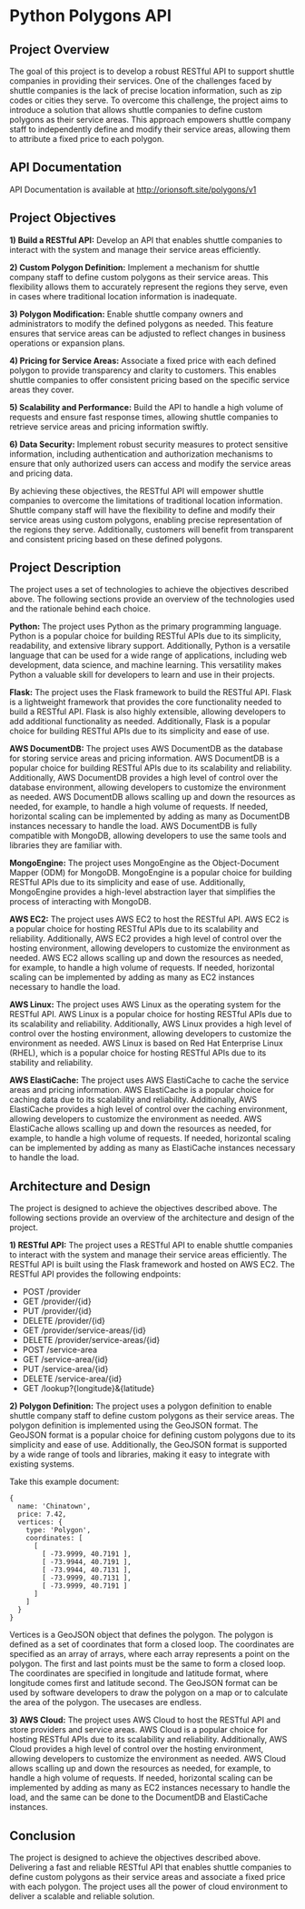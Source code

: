 # Python Polygons API

## Project Overview

The goal of this project is to develop a robust RESTful API to support shuttle companies in providing their services. One of the challenges faced by shuttle companies is the lack of precise location information, such as zip codes or cities they serve. To overcome this challenge, the project aims to introduce a solution that allows shuttle companies to define custom polygons as their service areas. This approach empowers shuttle company staff to independently define and modify their service areas, allowing them to attribute a fixed price to each polygon.

## API Documentation

API Documentation is available at http://orionsoft.site/polygons/v1

## Project Objectives

**1) Build a RESTful API:** Develop an API that enables shuttle companies to interact with the system and manage their service areas efficiently.

**2) Custom Polygon Definition:** Implement a mechanism for shuttle company staff to define custom polygons as their service areas. This flexibility allows them to accurately represent the regions they serve, even in cases where traditional location information is inadequate.

**3) Polygon Modification:** Enable shuttle company owners and administrators to modify the defined polygons as needed. This feature ensures that service areas can be adjusted to reflect changes in business operations or expansion plans.

**4) Pricing for Service Areas:** Associate a fixed price with each defined polygon to provide transparency and clarity to customers. This enables shuttle companies to offer consistent pricing based on the specific service areas they cover.

**5) Scalability and Performance:** Build the API to handle a high volume of requests and ensure fast response times, allowing shuttle companies to retrieve service areas and pricing information swiftly.

**6) Data Security:** Implement robust security measures to protect sensitive information, including authentication and authorization mechanisms to ensure that only authorized users can access and modify the service areas and pricing data.

By achieving these objectives, the RESTful API will empower shuttle companies to overcome the limitations of traditional location information. Shuttle company staff will have the flexibility to define and modify their service areas using custom polygons, enabling precise representation of the regions they serve. Additionally, customers will benefit from transparent and consistent pricing based on these defined polygons.

## Project Description

The project uses a set of technologies to achieve the objectives described above. The following sections provide an overview of the technologies used and the rationale behind each choice.

**Python:** The project uses Python as the primary programming language. Python is a popular choice for building RESTful APIs due to its simplicity, readability, and extensive library support. Additionally, Python is a versatile language that can be used for a wide range of applications, including web development, data science, and machine learning. This versatility makes Python a valuable skill for developers to learn and use in their projects.

**Flask:** The project uses the Flask framework to build the RESTful API. Flask is a lightweight framework that provides the core functionality needed to build a RESTful API. Flask is also highly extensible, allowing developers to add additional functionality as needed. Additionally, Flask is a popular choice for building RESTful APIs due to its simplicity and ease of use.

**AWS DocumentDB:** The project uses AWS DocumentDB as the database for storing service areas and pricing information. AWS DocumentDB is a popular choice for building RESTful APIs due to its scalability and reliability. Additionally, AWS DocumentDB provides a high level of control over the database environment, allowing developers to customize the environment as needed. AWS DocumentDB allows scalling up and down the resources as needed, for example, to handle a high volume of requests. If needed, horizontal scaling can be implemented by adding as many as DocumentDB instances necessary to handle the load. AWS DocumentDB is fully compatible with MongoDB, allowing developers to use the same tools and libraries they are familiar with.

**MongoEngine:** The project uses MongoEngine as the Object-Document Mapper (ODM) for MongoDB. MongoEngine is a popular choice for building RESTful APIs due to its simplicity and ease of use. Additionally, MongoEngine provides a high-level abstraction layer that simplifies the process of interacting with MongoDB.

**AWS EC2:** The project uses AWS EC2 to host the RESTful API. AWS EC2 is a popular choice for hosting RESTful APIs due to its scalability and reliability. Additionally, AWS EC2 provides a high level of control over the hosting environment, allowing developers to customize the environment as needed. AWS EC2 allows scalling up and down the resources as needed, for example, to handle a high volume of requests. If needed, horizontal scaling can be implemented by adding as many as EC2 instances necessary to handle the load.

**AWS Linux:** The project uses AWS Linux as the operating system for the RESTful API. AWS Linux is a popular choice for hosting RESTful APIs due to its scalability and reliability. Additionally, AWS Linux provides a high level of control over the hosting environment, allowing developers to customize the environment as needed. AWS Linux is based on Red Hat Enterprise Linux (RHEL), which is a popular choice for hosting RESTful APIs due to its stability and reliability.

**AWS ElastiCache:** The project uses AWS ElastiCache to cache the service areas and pricing information. AWS ElastiCache is a popular choice for caching data due to its scalability and reliability. Additionally, AWS ElastiCache provides a high level of control over the caching environment, allowing developers to customize the environment as needed. AWS ElastiCache allows scalling up and down the resources as needed, for example, to handle a high volume of requests. If needed, horizontal scaling can be implemented by adding as many as ElastiCache instances necessary to handle the load.

## Architecture and Design

The project is designed to achieve the objectives described above. The following sections provide an overview of the architecture and design of the project.

**1) RESTful API:** The project uses a RESTful API to enable shuttle companies to interact with the system and manage their service areas efficiently. The RESTful API is built using the Flask framework and hosted on AWS EC2. The RESTful API provides the following endpoints:

- POST /provider
- GET /provider/{id}
- PUT /provider/{id}
- DELETE /provider/{id}
- GET /provider/service-areas/{id}
- DELETE /provider/service-areas/{id}
- POST /service-area
- GET /service-area/{id}
- PUT /service-area/{id}
- DELETE /service-area/{id}
- GET /lookup?{longitude}&{latitude}

**2) Polygon Definition:** The project uses a polygon definition to enable shuttle company staff to define custom polygons as their service areas. The polygon definition is implemented using the GeoJSON format. The GeoJSON format is a popular choice for defining custom polygons due to its simplicity and ease of use. Additionally, the GeoJSON format is supported by a wide range of tools and libraries, making it easy to integrate with existing systems.

Take this example document:

```
{
  name: 'Chinatown',
  price: 7.42,
  vertices: {
    type: 'Polygon',
    coordinates: [
      [
        [ -73.9999, 40.7191 ],
        [ -73.9944, 40.7191 ],
        [ -73.9944, 40.7131 ],
        [ -73.9999, 40.7131 ],
        [ -73.9999, 40.7191 ]
      ]
    ]
  }
}
```

Vertices is a GeoJSON object that defines the polygon. The polygon is defined as a set of coordinates that form a closed loop. The coordinates are specified as an array of arrays, where each array represents a point on the polygon. The first and last points must be the same to form a closed loop. The coordinates are specified in longitude and latitude format, where longitude comes first and latitude second. The GeoJSON format can be used by software developers to draw the polygon on a map or to calculate the area of the polygon. The usecases are endless.

**3) AWS Cloud:** The project uses AWS Cloud to host the RESTful API and store providers and service areas. AWS Cloud is a popular choice for hosting RESTful APIs due to its scalability and reliability. Additionally, AWS Cloud provides a high level of control over the hosting environment, allowing developers to customize the environment as needed. AWS Cloud allows scalling up and down the resources as needed, for example, to handle a high volume of requests. If needed, horizontal scaling can be implemented by adding as many as EC2 instances necessary to handle the load, and the same can be done to the DocumentDB and ElastiCache instances.

## Conclusion

The project is designed to achieve the objectives described above. Delivering a fast and reliable RESTful API that enables shuttle companies to define custom polygons as their service areas and associate a fixed price with each polygon. The project uses all the power of cloud environment to deliver a scalable and reliable solution.
